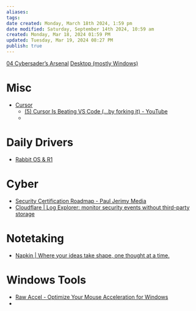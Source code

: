 ```yaml
---
aliases: 
tags: 
date created: Monday, March 18th 2024, 1:59 pm
date modified: Saturday, September 14th 2024, 10:59 am
created: Monday, Mar 18, 2024 01:59 PM
updated: Tuesday, Mar 19, 2024 08:27 PM
publish: true
---
```


[04 Cybersader’s Arsenal](../CybersaderNotion/04%20Cybersader’s%20Arsenal.md) 
[Desktop (mostly Windows)](../CybersaderNotion/03%20Awesome-Cyber/Apps%20&%20Tech/Desktop%20(mostly%20Windows).md) 

# Misc

- [Cursor](https://www.cursor.com/) 
	- [(5) Cursor Is Beating VS Code (...by forking it) - YouTube](https://www.youtube.com/watch?v=e2vct-TQquw)
	- 

# Daily Drivers

- [Rabbit OS & R1](../📁%2005%20-%20Learning,%20Notes/⬇️%20Notes%20Drop/Rabbit%20OS%20&%20R1/Rabbit%20OS%20&%20R1.md) 

# Cyber

- [Security Certification Roadmap - Paul Jerimy Media](https://pauljerimy.com/security-certification-roadmap/)
- [Cloudflare | Log Explorer: monitor security events without third-party storage](https://blog.cloudflare.com/log-explorer)

# Notetaking

- [Napkin | Where your ideas take shape, one thought at a time.](https://www.napkin.one/) 

# Windows Tools

- [Raw Accel - Optimize Your Mouse Acceleration for Windows](https://rawaccel.net/)
- 